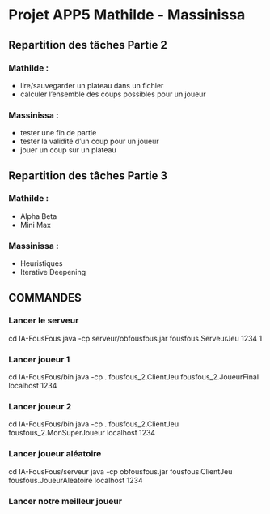# Projet APP5 Mathilde - Massinissa

## Repartition des tâches Partie 2 

### Mathilde :
* lire/sauvegarder un plateau dans un fichier
* calculer l’ensemble des coups possibles pour un joueur

### Massinissa :
* tester une fin de partie
* tester la validité d’un coup pour un joueur
* jouer un coup sur un plateau


## Repartition des tâches Partie 3

### Mathilde :
* Alpha Beta
* Mini Max

### Massinissa :
* Heuristiques
* Iterative Deepening 

## COMMANDES
### Lancer le serveur
cd IA-FousFous
java -cp serveur/obfousfous.jar fousfous.ServeurJeu 1234 1

### Lancer joueur 1
cd IA-FousFous/bin
java -cp . fousfous_2.ClientJeu fousfous_2.JoueurFinal localhost 1234

### Lancer joueur 2
cd IA-FousFous/bin
java -cp . fousfous_2.ClientJeu fousfous_2.MonSuperJoueur localhost 1234

### Lancer joueur aléatoire
cd IA-FousFous/serveur
java -cp obfousfous.jar fousfous.ClientJeu fousfous.JoueurAleatoire localhost 1234

### Lancer notre meilleur joueur
